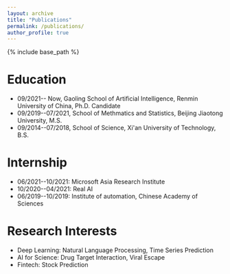 ```yaml
---
layout: archive
title: "Publications"
permalink: /publications/
author_profile: true
---
```


{% include base_path %}

Education
======
* 09/2021-- Now, Gaoling School of Artificial Intelligence, Renmin University of China, Ph.D. Candidate
* 09/2019--07/2021, School of Methmatics and Statistics, Beijing Jiaotong University, M.S.
* 09/2014--07/2018, School of Science, Xi'an University of Technology, B.S.

Internship
======
* 06/2021--10/2021: Microsoft Asia Research Institute
* 10/2020--04/2021: Real AI
* 06/2019--10/2019: Institute of automation, Chinese Academy of Sciences
  
Research Interests
======
* Deep Learning: Natural Language Processing, Time Series Prediction
* AI for Science: Drug Target Interaction, Viral Escape
* Fintech:  Stock Prediction

